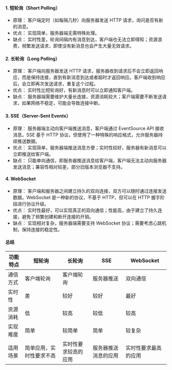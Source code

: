 #### 1. 短轮询（Short Polling）

- 原理： 客户端定时（如每隔几秒）向服务器发送 HTTP 请求，询问是否有新的消息。
- 优点： 实现简单，服务器端无需特殊处理。
- 缺点： 实时性差，轮询间隔内有消息到达，客户端也无法立即得知；资源浪费，频繁发送请求，即使没有新消息也会产生大量无效请求。

#### 2. 长轮询（Long Polling）

- 原理： 客户端向服务器发送 HTTP 请求，服务器收到请求后不会立即返回响应，而是保持连接，直到有新消息到达或者超时才返回响应。客户端收到响应后，会立即再次发送请求，重复这个过程。
- 优点： 实时性比短轮询好，有新消息时可以立即通知客户端。
- 缺点： 服务器端需要维护大量长连接，资源消耗较大；客户端需要不断发送请求，如果网络不稳定，可能会导致连接中断。

#### 3. SSE（Server-Sent Events）

- 原理： 服务器端主动向客户端推送消息，客户端通过 EventSource API 接收消息。SSE 基于 HTTP 协议，但使用了一种特殊的响应格式，允许服务器持续推送数据。
- 优点： 实现简单，服务器端推送消息方便；实时性较好，服务器有新消息可以立即推送给客户端。
- 缺点： 只能单向通信，即服务器推送消息给客户端，客户端无法主动向服务器发送消息；兼容性相对较差，部分旧版本浏览器不支持。

#### 4. WebSocket

- 原理： 客户端和服务器之间建立持久的双向连接，双方可以随时通过连接发送数据。WebSocket 是一种新的协议，不基于 HTTP，但可以在 HTTP 握手阶段进行协议升级。
- 优点： 实时性最好，可以实现真正的双向通信；性能高，由于建立了持久连接，避免了频繁创建和断开连接的开销。
- 缺点： 实现相对复杂，服务器端需要支持 WebSocket 协议；需要考虑心跳机制，保持连接的稳定性。

#### 总结

| 功能特点 | 短轮询                   | 长轮询               | SSE                  | WebSocket            |
| -------- | ------------------------ | -------------------- | -------------------- | -------------------- |
| 通信方式 | 客户端轮询               | 客户端轮询           | 服务器推送           | 双向通信             |
| 实时性   | 差                       | 较好                 | 较好                 | 最好                 |
| 资源消耗 | 低                       | 较高                 | 较低                 | 较高                 |
| 实现难度 | 简单                     | 较简单               | 简单                 | 较复杂               |
| 适用场景 | 简单应用，实时性要求不高 | 实时性要求较高的应用 | 服务器推送消息的应用 | 实时性要求最高的应用 |
